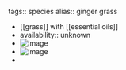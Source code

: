 tags:: species
alias:: ginger grass

- [[grass]] with [[essential oils]]
- availability:: unknown
- ![image](https://peach-geographical-bat-397.mypinata.cloud/ipfs/QmS2us8zbWRtg4QffRQuHnMbMcmFbf8PKtQw88t1wcgkdw)
- ![image](https://peach-geographical-bat-397.mypinata.cloud/ipfs/QmVfoMgAnxezBxQx5N33ivPWCaTRSLMKwFk23DrPKY6WYZ)
-